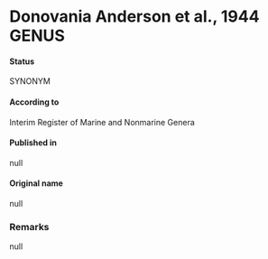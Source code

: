 # Donovania Anderson et al., 1944 GENUS

#### Status
SYNONYM

#### According to
Interim Register of Marine and Nonmarine Genera

#### Published in
null

#### Original name
null

### Remarks
null